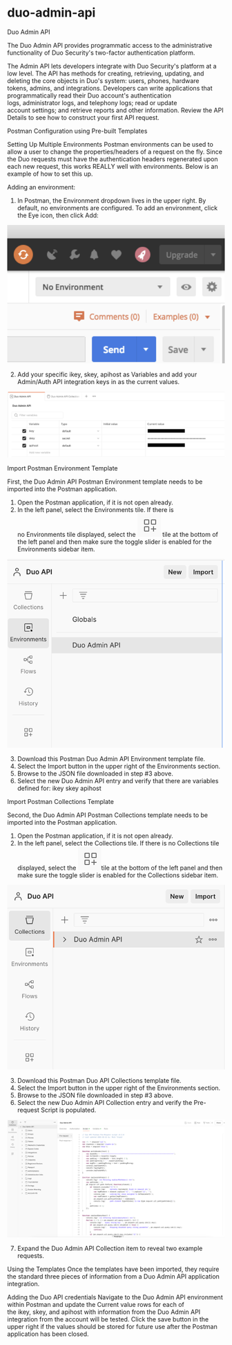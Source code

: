 # duo-admin-api
Duo Admin API

The Duo Admin API provides programmatic access to the administrative functionality of Duo Security's two-factor authentication platform.

The Admin API lets developers integrate with Duo Security's platform at a low level. The API has methods for creating, retrieving, updating, and deleting the core objects in Duo's system: users, phones, hardware tokens, admins, and integrations.
Developers can write applications that programmatically read their Duo account's authentication logs, administrator logs, and telephony logs; read or update account settings; and retrieve reports and other information.
Review the API Details to see how to construct your first API request.

Postman Configuration using Pre-built Templates

Setting Up Multiple Environments
Postman environments can be used to allow a user to change the properties/headers of a request on the fly. Since the Duo requests must have the authentication headers regenerated upon each new request, this works REALLY well with environments. Below is an example of how to set this up.

Adding an environment:

1. In Postman, the Environment dropdown lives in the upper right. By default, no environments are configured. To add an environment, click the Eye icon, then click Add:

[<img src="image.png">](image.png)




















2. Add your specific ikey, skey, apihost as Variables and add your Admin/Auth API integration keys in as the current values. 


![alt text](image-1.png)


Import Postman Environment Template

First, the Duo Admin API Postman Environment template needs to be imported into the Postman application.
1. Open the Postman application, if it is not open already.
2. In the left panel, select the Environments tile. If there is no Environments tile displayed, select the ![alt text](image-2.png) tile at the bottom of the left panel and then make sure the toggle slider is enabled for the Environments sidebar item.





![alt text](image-3.png)








3. Download this Postman Duo Admin API Environment template file.
4. Select the Import button in the upper right of the Environments section.
5. Browse to the JSON file downloaded in step #3 above.
6. Select the new Duo Admin API entry and verify that there are variables defined for:
ikey
skey
apihost


Import Postman Collections Template

Second, the Duo Admin API Postman Collections template needs to be imported into the Postman application.
1. Open the Postman application, if it is not open already.
2. In the left panel, select the Collections tile. If there is no Collections tile displayed, select the ![ ](image-4.png)tile at the bottom of the left panel and then make sure the toggle slider is enabled for the Collections sidebar item.






![alt text](image-5.png)










3. Download this Postman Duo API Collections template file.
4. Select the Import button in the upper right of the Environments section.
5. Browse to the JSON file downloaded in step #3 above.
6. Select the new Duo Admin API Collection entry and verify the Pre-request Script is populated.




![alt text](image-6.png)










7. Expand the Duo Admin API Collection item to reveal two example requests.


Using the Templates
Once the templates have been imported, they require the standard three pieces of information from a Duo Admin API application integration.

Adding the Duo API credentials
Navigate to the Duo Admin API environment within Postman and update the Current value rows for each of the ikey, skey, and apihost with information from the Duo Admin API integration from the account will be tested. Click the save button in the upper right if the values should be stored for future use after the Postman application has been closed.
